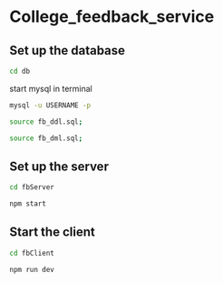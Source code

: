 # College_feedback_service

## Set up the database

```bash
cd db
```
start mysql in terminal
```bash
mysql -u USERNAME -p
```
```bash
source fb_ddl.sql;

source fb_dml.sql;
```
## Set up the server
```bash
cd fbServer

npm start
```
## Start the client
```bash
cd fbClient

npm run dev
```
